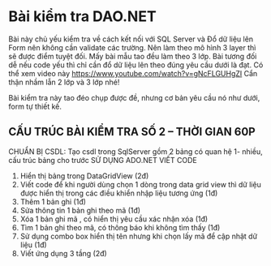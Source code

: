 # Bài kiểm tra DAO.NET
Bài này chủ yếu kiểm tra về cách kết nối với SQL Server và Đổ dữ liệu lên Form nên không cần validate các trường.
Nên làm theo mô hình 3 layer thì sẽ được điểm tuyệt đối. Mấy bài mẫu tao đều làm theo 3 lớp.
Bài tương đối dễ nếu code yếu thì chỉ cần đổ dữ liệu lên theo đúng yêu cầu dưới là đạt. Có thể xem video này https://www.youtube.com/watch?v=gNcFLGUHgZI
Cẩn thận nhầm lẫn 2 lớp và 3 lớp nhé!

Bài kiểm tra này tao đéo chụp được đề, nhưng cơ bản yêu cầu nó như dưới, form tự thiết kế.

## CẤU TRÚC BÀI KIỂM TRA SỐ 2 – THỜI GIAN 60P
CHUẨN BỊ CSDL:  Tạo csdl trong SqlServer gồm 2 bảng có quan hệ 1- nhiều, cấu trúc bảng cho trước
SỬ DỤNG ADO.NET VIẾT CODE
1.	Hiển thị bảng trong DataGridView (2đ)
2.	Viết code để khi người dùng chọn 1 dòng trong data grid view thì dữ liệu được hiển thị trong các điều khiển nhập liệu tương ứng (1đ)
3.	Thêm 1 bản ghi  (1đ)
4.	Sửa thông tin 1 bản ghi theo mã  (1đ)
5.	Xóa 1 bản ghi mã , có hiển thị yêu cầu xác nhận xóa (1đ)
6.	Tìm 1 bản ghi theo mã, có thông báo khi không tìm thấy (1đ)
7.	Sử dụng combo box hiển thị tên nhưng khi chọn lấy mã để cập nhật dữ liệu (1đ)
8.	Viết ứng dụng 3 tầng (2đ)